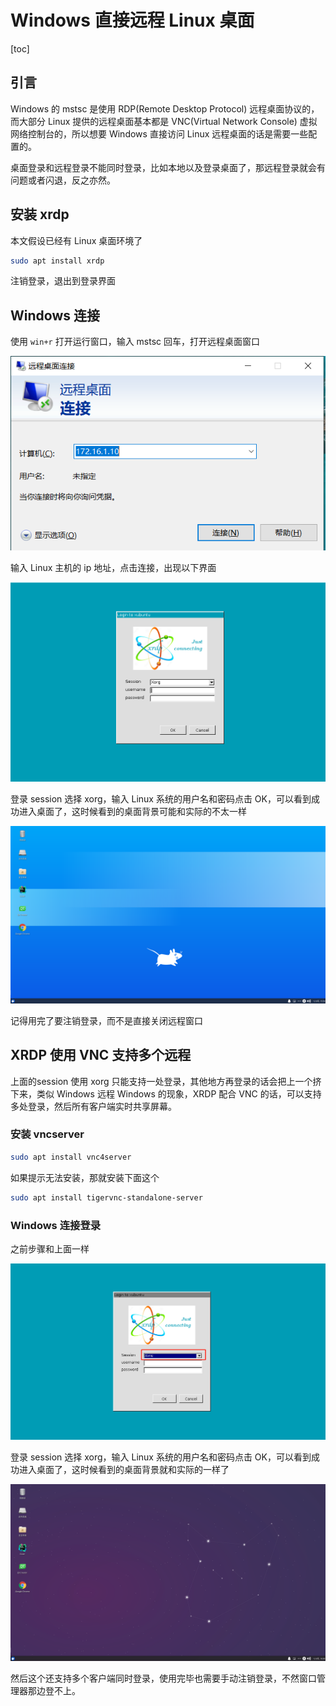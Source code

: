 # Windows 直接远程 Linux 桌面

[toc]

## 引言

Windows 的 mstsc 是使用 RDP(Remote Desktop Protocol) 远程桌面协议的，而大部分 Linux 提供的远程桌面基本都是 VNC(Virtual Network Console) 虚拟网络控制台的，所以想要 Windows 直接访问 Linux 远程桌面的话是需要一些配置的。

桌面登录和远程登录不能同时登录，比如本地以及登录桌面了，那远程登录就会有问题或者闪退，反之亦然。



## 安装 xrdp

本文假设已经有 Linux 桌面环境了

```bash
sudo apt install xrdp
```

注销登录，退出到登录界面



## Windows 连接

使用 `win+r` 打开运行窗口，输入 mstsc 回车，打开远程桌面窗口

![01](img/014/01.png)

输入 Linux 主机的 ip 地址，点击连接，出现以下界面

![02](img/014/02.png)

登录 session 选择 xorg，输入 Linux 系统的用户名和密码点击 OK，可以看到成功进入桌面了，这时候看到的桌面背景可能和实际的不太一样

![03](img/014/03.png)

记得用完了要注销登录，而不是直接关闭远程窗口



## XRDP 使用 VNC 支持多个远程

上面的session 使用 xorg 只能支持一处登录，其他地方再登录的话会把上一个挤下来，类似 Windows 远程 Windows 的现象，XRDP 配合 VNC 的话，可以支持多处登录，然后所有客户端实时共享屏幕。

### 安装 vncserver

```bash
sudo apt install vnc4server
```

如果提示无法安装，那就安装下面这个

```bash
sudo apt install tigervnc-standalone-server
```

### Windows 连接登录

之前步骤和上面一样

![04](img/014/04.png)

登录 session 选择 xorg，输入 Linux 系统的用户名和密码点击 OK，可以看到成功进入桌面了，这时候看到的桌面背景就和实际的一样了

![05](img/014/05.png)

然后这个还支持多个客户端同时登录，使用完毕也需要手动注销登录，不然窗口管理器那边登不上。